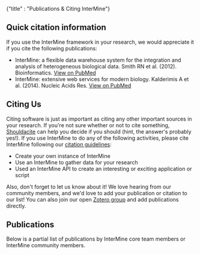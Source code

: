 {"title" : "Publications & Citing InterMine"}

## Quick citation information

If you use the InterMine framework in your research, we would appreciate it if you cite the following publications:

- InterMine: a flexible data warehouse system for the integration and analysis of heterogeneous biological data. Smith RN et al. (2012). Bioinformatics. [View on PubMed](https://www.ncbi.nlm.nih.gov/pubmed/23023984)
- InterMine: extensive web services for modern biology. Kalderimis A et al. (2014). Nucleic Acids Res. [View on PubMed](https://www.ncbi.nlm.nih.gov/pubmed/24753429)


## Citing Us
Citing software is just as important as citing any other important sources in your research. If you're not sure whether or not to cite something, [Shouldacite](http://mr-c.github.io/shouldacite/index.html) can help you decide if you should (hint, the answer's probably yes!). If you use InterMine to do any of the following activities, please cite InterMine following our [citation guidelines](http://intermine.readthedocs.io/en/latest/about/#how-to-cite-us):

- Create your own instance of InterMine
- Use an InterMine to gather data for your research
- Used an InterMine API to create an interesting or exciting application or script

Also, don't forget to let us know about it! We love hearing from our community members, and we'd love to add your publication or citation to our list! You can also join our open [Zotero group](https://www.zotero.org/groups/2117194/intermine/items/) and add publications directly.

## Publications
<p>Below is a partial list of publications by InterMine core team members or InterMine community members.</p>
